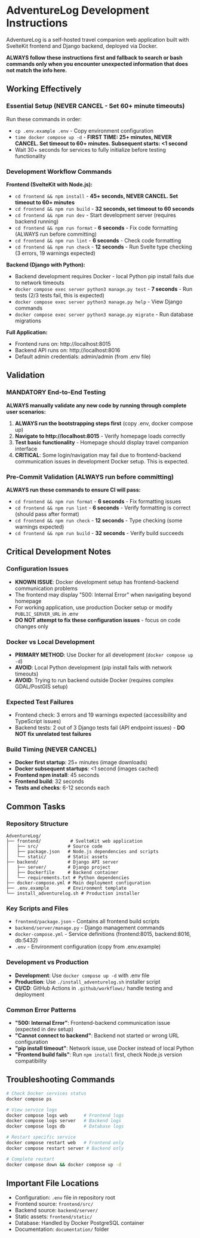 # AdventureLog Development Instructions

AdventureLog is a self-hosted travel companion web application built with SvelteKit frontend and Django backend, deployed via Docker.

**ALWAYS follow these instructions first and fallback to search or bash commands only when you encounter unexpected information that does not match the info here.**

## Working Effectively

### Essential Setup (NEVER CANCEL - Set 60+ minute timeouts)
Run these commands in order:
- `cp .env.example .env` - Copy environment configuration
- `time docker compose up -d` - **FIRST TIME: 25+ minutes, NEVER CANCEL. Set timeout to 60+ minutes. Subsequent starts: <1 second**
- Wait 30+ seconds for services to fully initialize before testing functionality

### Development Workflow Commands
**Frontend (SvelteKit with Node.js):**
- `cd frontend && npm install` - **45+ seconds, NEVER CANCEL. Set timeout to 60+ minutes**
- `cd frontend && npm run build` - **32 seconds, set timeout to 60 seconds**
- `cd frontend && npm run dev` - Start development server (requires backend running)
- `cd frontend && npm run format` - **6 seconds** - Fix code formatting (ALWAYS run before committing)
- `cd frontend && npm run lint` - **6 seconds** - Check code formatting
- `cd frontend && npm run check` - **12 seconds** - Run Svelte type checking (3 errors, 19 warnings expected)

**Backend (Django with Python):**
- Backend development requires Docker - local Python pip install fails due to network timeouts
- `docker compose exec server python3 manage.py test` - **7 seconds** - Run tests (2/3 tests fail, this is expected)
- `docker compose exec server python3 manage.py help` - View Django commands
- `docker compose exec server python3 manage.py migrate` - Run database migrations

**Full Application:**
- Frontend runs on: http://localhost:8015
- Backend API runs on: http://localhost:8016
- Default admin credentials: admin/admin (from .env file)

## Validation

### MANDATORY End-to-End Testing
**ALWAYS manually validate any new code by running through complete user scenarios:**
1. **ALWAYS run the bootstrapping steps first** (copy .env, docker compose up)
2. **Navigate to http://localhost:8015** - Verify homepage loads correctly
3. **Test basic functionality** - Homepage should display travel companion interface
4. **CRITICAL**: Some login/navigation may fail due to frontend-backend communication issues in development Docker setup. This is expected.

### Pre-Commit Validation (ALWAYS run before committing)
**ALWAYS run these commands to ensure CI will pass:**
- `cd frontend && npm run format` - **6 seconds** - Fix formatting issues
- `cd frontend && npm run lint` - **6 seconds** - Verify formatting is correct (should pass after format)
- `cd frontend && npm run check` - **12 seconds** - Type checking (some warnings expected)
- `cd frontend && npm run build` - **32 seconds** - Verify build succeeds

## Critical Development Notes

### Configuration Issues
- **KNOWN ISSUE**: Docker development setup has frontend-backend communication problems
- The frontend may display "500: Internal Error" when navigating beyond homepage
- For working application, use production Docker setup or modify `PUBLIC_SERVER_URL` in .env
- **DO NOT attempt to fix these configuration issues** - focus on code changes only

### Docker vs Local Development
- **PRIMARY METHOD**: Use Docker for all development (`docker compose up -d`)
- **AVOID**: Local Python development (pip install fails with network timeouts)
- **AVOID**: Trying to run backend outside Docker (requires complex GDAL/PostGIS setup)

### Expected Test Failures
- Frontend check: 3 errors and 19 warnings expected (accessibility and TypeScript issues)
- Backend tests: 2 out of 3 Django tests fail (API endpoint issues) - **DO NOT fix unrelated test failures**

### Build Timing (NEVER CANCEL)
- **Docker first startup**: 25+ minutes (image downloads)
- **Docker subsequent startups**: <1 second (images cached)
- **Frontend npm install**: 45 seconds
- **Frontend build**: 32 seconds
- **Tests and checks**: 6-12 seconds each

## Common Tasks

### Repository Structure
```
AdventureLog/
├── frontend/           # SvelteKit web application
│   ├── src/           # Source code
│   ├── package.json   # Node.js dependencies and scripts
│   └── static/        # Static assets
├── backend/           # Django API server
│   ├── server/        # Django project
│   ├── Dockerfile     # Backend container
│   └── requirements.txt # Python dependencies
├── docker-compose.yml # Main deployment configuration
├── .env.example       # Environment template
└── install_adventurelog.sh # Production installer
```

### Key Scripts and Files
- `frontend/package.json` - Contains all frontend build scripts
- `backend/server/manage.py` - Django management commands
- `docker-compose.yml` - Service definitions (frontend:8015, backend:8016, db:5432)
- `.env` - Environment configuration (copy from .env.example)

### Development vs Production
- **Development**: Use `docker compose up -d` with .env file
- **Production**: Use `./install_adventurelog.sh` installer script
- **CI/CD**: GitHub Actions in `.github/workflows/` handle testing and deployment

### Common Error Patterns
- **"500: Internal Error"**: Frontend-backend communication issue (expected in dev setup)
- **"Cannot connect to backend"**: Backend not started or wrong URL configuration
- **"pip install timeout"**: Network issue, use Docker instead of local Python
- **"Frontend build fails"**: Run `npm install` first, check Node.js version compatibility

## Troubleshooting Commands
```bash
# Check Docker services status
docker compose ps

# View service logs
docker compose logs web      # Frontend logs  
docker compose logs server   # Backend logs
docker compose logs db       # Database logs

# Restart specific service
docker compose restart web   # Frontend only
docker compose restart server # Backend only

# Complete restart
docker compose down && docker compose up -d
```

## Important File Locations
- Configuration: `.env` file in repository root
- Frontend source: `frontend/src/`
- Backend source: `backend/server/`
- Static assets: `frontend/static/`
- Database: Handled by Docker PostgreSQL container
- Documentation: `documentation/` folder